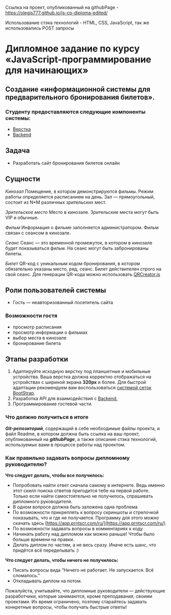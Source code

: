 Cсылка на проект, опубликованный на githubPage - https://olegjs777.github.io/js-cp-diploma-edited/

Использование стэка технологий - HTML, CSS, JavaScript, так же использовались POST запросы



# Дипломное задание по курсу «JavaScript-программирование для начинающих»

## Создание «информационной системы для предварительного бронирования билетов».

### Студенту предоставляются следующие компоненты системы:

- [Верстка](./sources/layout.zip)
- [Backend](./md/backend.md)

## Задача

-   Разработать сайт бронирования билетов онлайн

## Сущности

_Кинозал_  Помещение, в котором демонстрируются фильмы. Режим работы определяется расписанием на день. Зал — прямоугольный, состоит из N*M различных зрительских мест.

_Зрительское место_  Место в кинозале. Зрительские места могут быть VIP и обычные.

_Фильм_  Информация о фильме заполняется администратором. Фильм связан с сеансом в кинозале.

_Сеанс_  Сеанс — это временной промежуток, в котором в кинозале будет показываться фильм. На сеанс могут быть забронированы билеты.

_Билет_  QR-код c уникальным кодом бронирования, в котором обязательно указаны место, ряд, сеанс. Билет действителен строго на свой сеанс. Для генерации QR-кода можно использовать [QRCreator.js](https://github.com/slesareva-gala/QR-Code)

## Роли пользователей системы

-   Гость — неавторизованный посетитель сайта

### Возможности гостя

-   просмотр расписания
-   просмотр информации о фильмах
-   выбор места в кинозале
-   бронирование билета

## Этапы разработки

1.  Адаптируйте исходную верстку под планшетные и мобильные устройства.
Ваша верстка должна корректно отображаться на устройствах с шириной экрана **320px** и более.
Для быстрой адаптации рекомендуем вам воспользоваться [системой сеток BootStrap](https://getbootstrap.su/docs/5.0/layout/grid/).
2. Разработка API для взаимодействия с [Backend.](./md/backend.md)
3. Программирование гостевой части.

### Что должно получиться в итоге

***Git-репозиторий***, содержащий в себе необходимые файлы проекта, и файл Readme, в котором должна быть ссылка на ваш проект, опубликованный на ***githubPage***, а также описание стэка технологий, используемых вами в процессе работы над проектом.

### Как правильно задавать вопросы дипломному руководителю?

**Что следует делать, чтобы все получилось:**

-   Попробовать найти ответ сначала самому в интернете. Ведь именно этот скилл поиска ответов пригодится тебе на первой работе. Только если найти самостоятельно не получилось, спрашивать дипломного руководителя.
-   В одном вопросе должна быть заложена одна проблема
-   По возможности прикреплять к вопросу скриншоты и стрелочкой показывать, что и где не получается. Программу для этого можно скачать здесь  [https://app.prntscr.com/ru/](https://app.prntscr.com/ru/)
-   По возможности задавать вопросы в комментариях к коду
-   Начинать работу над дипломом как можно раньше! Чтобы было больше времени на правки.
-   Делать диплом по частям, а не весь сразу. Иначе есть шанс, что придётся всё переделывать :)

**Что следует делать, чтобы ничего не получилось:**

-   Писать вопросы вида “Ничего не работает. Не запускается. Всё сломалось.”
-   Откладывать диплом на потом.

Пожалуйста, учитывайте, что дипломные руководители — действующие разработчики, которые занимаются, кроме преподавания, своими проектами. Их время ограничено, поэтому старайтесь задавать конкретные вопросы, чтобы получать быстрые ответы!

